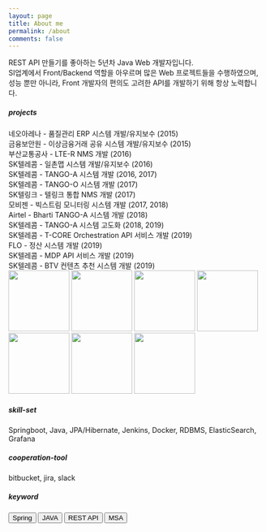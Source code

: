 ```yaml
---
layout: page
title: About me
permalink: /about
comments: false
---
```


<div class="row justify-content-between">
<div class="col-md-8 pr-5">

<p>REST API 만들기를 좋아하는 5년차 Java Web 개발자입니다.<br>  
SI업계에서 Front/Backend 역할을 아우르며 많은 Web 프로젝트들을 수행하였으며,<br>  
성능 뿐만 아니라, Front 개발자의 편의도 고려한 API를 개발하기 위해 항상 노력합니다.</p>

<p class="mb-5">
<h5>projects</h5>
네오아레나 - 품질관리 ERP 시스템 개발/유지보수 (2015) <br>
금융보안원 - 이상금융거래 공유 시스템 개발/유지보수 (2015) <br>
부산교통공사 - LTE-R NMS 개발 (2016) <br>
SK텔레콤 - 일촌맵 시스템 개발/유지보수 (2016) <br>
SK텔레콤 - TANGO-A 시스템 개발 (2016, 2017) <br>
SK텔레콤 - TANGO-O 시스템 개발 (2017) <br>
SK텔링크 - 텔링크 통합 NMS 개발 (2017) <br>
모비젠 - 빅스트림 모니터링 시스템 개발 (2017, 2018) <br>
Airtel - Bharti TANGO-A 시스템 개발 (2018) <br>
SK텔레콤 - TANGO-A 시스템 고도화 (2018, 2019) <br>
SK텔레콤 - T-CORE Orchestration API 서비스 개발 (2019) <br>
FLO - 정산 시스템 개발 (2019) <br>
SK텔레콤 - MDP API 서비스 개발 (2019) <br>
SK텔레콤 - BTV 컨텐츠 추천 시스템 개발 (2019) <br>

<!-- portfolio img -->
<div class="mt-5 mb-5">
<img src="{{site.baseurl}}/assets/images/neoarena.jpg" width="120" alt="" />
<img src="{{site.baseurl}}/assets/images/fsi.jpg" width="120" alt="" />
<img src="{{site.baseurl}}/assets/images/bmetro.jpg" width="120" alt="" />
<img src="{{site.baseurl}}/assets/images/skt.png" width="120" alt="" />
<img src="{{site.baseurl}}/assets/images/airtel.png" width="120" alt="" />
<img src="{{site.baseurl}}/assets/images/mobigen.png" width="120" alt="" />
<img src="{{site.baseurl}}/assets/images/flo.png" width="120" alt="" />
</div>
</p>

</div>

<div class="col-md-4">
<div class="sticky-top sticky-top-80">

<h5>skill-set</h5>
<p>Springboot, Java, JPA/Hibernate, Jenkins, Docker, RDBMS, ElasticSearch, Grafana</p>
<h5>cooperation-tool</h5>
<p>bitbucket, jira, slack</p>
<h5>keyword</h5>

<button class="btn btn-success">Spring</button> 
<button class="btn btn-primary">JAVA</button> 
<button class="btn btn-info">REST API</button> 
<button class="btn btn-secondary">MSA</button>
</div>
</div>
</div>
